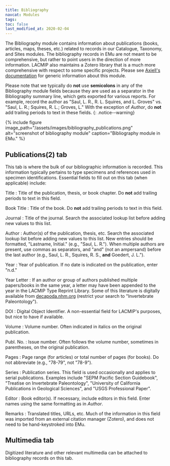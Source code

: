 ```yaml
---
title: Bibliography
navcat: Modules
tags:
toc: false
last_modified_at: 2020-02-04
---
```

The Bibliography module contains information about publications (books, articles, maps, theses, etc.) related to records in our Catalogue, Taxonomy, and Sites modules. The bibliography records in EMu are not meant to be comprehensive, but rather to point users in the direction of more information. LACMIP also maintains a Zotero library that is a much more comprehensive with respect to some specific projects. Please see [Axiell's documentation](http://help.emu.axiell.com/latest/en/Topics/EMu/Bibliography%20module.htm) for generic information about this module.

Please note that we typically do **not** use **semicolons** in any of the Bibliography module fields because they are used as a separator in the Bibliography summary line, which gets exported for various reports. For example, record the author as "Saul, L. R., R. L. Squires, and L. Groves" vs. "Saul, L. R.; Squires, R. L.; Groves, L." With the exception of _Author_, do **not** add trailing periods to text in these fields.
{: .notice--warning}

{% include figure image_path="/assets/images/bibliography_publications.png" alt="screenshot of bibliography module" caption="Bibliography module in EMu." %}

## Publications(2) tab
This tab is where the bulk of our bibliographic information is recorded. This information typically pertains to type specimens and references used in specimen identifications. Essential fields to fill out on this tab (when applicable) include:

Title
: Title of the publication, thesis, or book chapter. Do **not** add trailing periods to text in this field.

Book Title
: Title of the book. Do **not** add trailing periods to text in this field.

Journal
: Title of the journal. Search the associated lookup list before adding new values to this list.

Author
: Author(s) of the publication, thesis, etc. Search the associated lookup list before adding new values to this list. New entries should be formatted, "Lastname, Initial." (e.g., "Saul, L. R."). When multiple authors are present, use commas as separators, and "and" (not an ampersand) before the last author (e.g., Saul, L. R., Squires, R. S., **and** Goedert, J. L.").

Year
: Year of publication. If no date is indicated on the publication, enter "n.d."

Year Letter
: If an author or group of authors published multiple papers/books in the same year, a letter may have been appended to the year in the LACMIP Type Reprint Library. Some of this literature is digitally available from [decapoda.nhm.org](https://decapoda.nhm.org/references/search.html) (restrict your search to "Invertebrate Paleontology").

DOI
: Digital Object Identifier. A non-essential field for LACMIP's purposes, but nice to have if available.

Volume
: Volume number. Often indicated in italics on the original publication.

Publ. No.
: Issue number. Often follows the volume number, sometimes in parentheses, on the original publication.

Pages
: Page range (for articles) or total number of pages (for books). Do not abbreviate (e.g., "78-79", not "78-9").

Series
: Publication series. This field is used occasionally and applies to serial publications. Examples include "SEPM Pacific Section Guidebook", "Treatise on Invertebrate Paleontology", "University of California Publications in Geological Sciences", and "USGS Professional Paper".

Editor
: Book editor(s). If necessary, include editors in this field. Enter names using the same formatting as in _Author_. 

Remarks
: Translated titles, URLs, etc. Much of the information in this field was imported from an external citation manager (Zotero), and does not need to be hand-keystroked into EMu.

## Multimedia tab
Digitized literature and other relevant multimedia can be attached to bibliography records on this tab.

